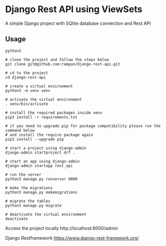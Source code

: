 # Django Rest API using ViewSets

A simple Django project with SQlite database connection and Rest API

## Usage

```
python3

# clone the project and follow the steps below
git clone git@github.com:rampun/django-rest-api.git

# cd to the project
cd django-rest-api

# create a virtual environment
python3 -m venv venv

# activate the virtual environment
. venv/bin/activate

# install the required packages inside venv
pip3 install -r requirements.txt

# if you need to upgrade pip for package compatibility please run the command below
# and install the require package again
pip3 install --upgrade pip

# start a project using django-admin
django-admin startproject drf .

# start an app using django-admin
django-admin startapp rest_api

# run the server
python3 manage.py runserver 8000

# make the migrations
python3 manage.py makemigrations

# migrate the tables
python3 manage.py migrate

# deactivate the virtual environment
deactivate
```
Access the project locally
http://localhost:8000/admin

Django Restframework
https://www.django-rest-framework.org/
